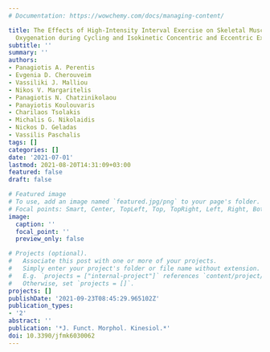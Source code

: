 ```yaml
---
# Documentation: https://wowchemy.com/docs/managing-content/

title: The Effects of High-Intensity Interval Exercise on Skeletal Muscle and Cerebral
  Oxygenation during Cycling and Isokinetic Concentric and Eccentric Exercise
subtitle: ''
summary: ''
authors:
- Panagiotis A. Perentis
- Evgenia D. Cherouveim
- Vassiliki J. Malliou
- Nikos V. Margaritelis
- Panagiotis N. Chatzinikolaou
- Panayiotis Koulouvaris
- Charilaos Tsolakis
- Michalis G. Nikolaidis
- Nickos D. Geladas
- Vassilis Paschalis
tags: []
categories: []
date: '2021-07-01'
lastmod: 2021-08-20T14:31:09+03:00
featured: false
draft: false

# Featured image
# To use, add an image named `featured.jpg/png` to your page's folder.
# Focal points: Smart, Center, TopLeft, Top, TopRight, Left, Right, BottomLeft, Bottom, BottomRight.
image:
  caption: ''
  focal_point: ''
  preview_only: false

# Projects (optional).
#   Associate this post with one or more of your projects.
#   Simply enter your project's folder or file name without extension.
#   E.g. `projects = ["internal-project"]` references `content/project/deep-learning/index.md`.
#   Otherwise, set `projects = []`.
projects: []
publishDate: '2021-09-23T08:45:29.965102Z'
publication_types:
- '2'
abstract: ''
publication: '*J. Funct. Morphol. Kinesiol.*'
doi: 10.3390/jfmk6030062
---
```

